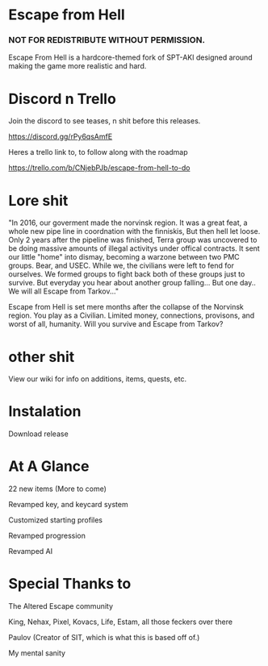 # Escape from Hell

### NOT FOR REDISTRIBUTE WITHOUT PERMISSION.

Escape From Hell is a hardcore-themed fork of SPT-AKI designed around making the game more realistic and hard.  

# Discord n Trello

Join the discord to see teases, n shit before this releases.

https://discord.gg/rPy6qsAmfE

Heres a trello link to, to follow along with the roadmap 

https://trello.com/b/CNjebPJb/escape-from-hell-to-do

# Lore shit

"In 2016, our goverment made the norvinsk region. It was a great feat, a whole new pipe line in coordnation with the finniskis, But then hell let loose. Only 2 years after the pipeline was finished, Terra group was uncovered to be doing massive amounts of illegal activitys under offical contracts. It sent our little "home" into dismay, becoming a warzone between two PMC groups. Bear, and USEC. While we, the civilians were left to fend for ourselves. We formed groups to fight back both of these groups just to survive. But everyday you hear about another group falling... But one day.. We will all Escape from Tarkov..."

Escape from Hell is set mere months after the collapse of the Norvinsk region. You play as a Civilian. Limited money, connections, provisons, and worst of all, humanity. Will you survive and Escape from Tarkov?

# other shit

View our wiki for info on additions, items, quests, etc.

# Instalation

Download release



# At A Glance 

22 new items (More to come)

Revamped key, and keycard system

Customized starting profiles

Revamped progression

Revamped AI



# Special Thanks to

The Altered Escape community

King, Nehax, Pixel, Kovacs, Life, Estam, all those feckers over there

Paulov (Creator of SIT, which is what this is based off of.)

My mental sanity

